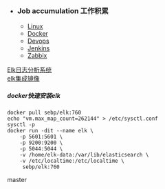 + ### Job accumulation 工作积累
    + [Linux](https://github.com/Kingserch/Job-accumulation/tree/Linux)  
    + [Docker](https://github.com/Kingserch/Job-accumulation/tree/Docker)  
    + [Devops](https://github.com/Kingserch/Job-accumulation/tree/Devops)  
	+ [Jenkins](https://github.com/Kingserch/Job-accumulation/tree/Jenkins)  
	+ [Zabbix](https://github.com/Kingserch/Job-accumulation/tree/zabbix)  
	

[Elk日志分析系统](https://github.com/Kingserch/Job-accumulation/blob/master/elk/elk.md) 	
[elk集成镜像](https://hub.docker.com/r/sebp/elk/tags)  	
##### docker快速安装elk
```
docker pull sebp/elk:760
echo "vm.max_map_count=262144" > /etc/sysctl.conf
sysctl -p
docker run -dit --name elk \
    -p 5601:5601 \
    -p 9200:9200 \
    -p 5044:5044 \
    -v /home/elk-data:/var/lib/elasticsearch \
    -v /etc/localtime:/etc/localtime \
	 sebp/elk:760
```
master
